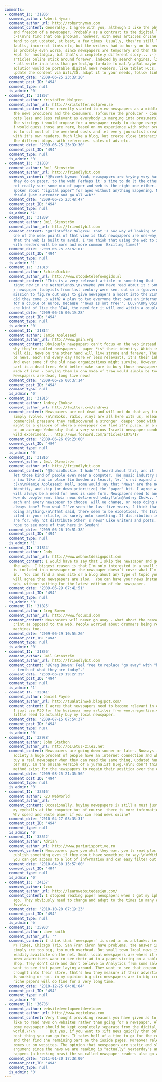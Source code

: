 ```yaml
---
comments:
- comment_ID: '31806'
  comment_author: Robert Nyman
  comment_author_url: http://robertnyman.com
  comment_content: Generally, I agree with you, although I like the physical feel
    and freedom of a newspaper. Probably as a contrast to the digital life I lead...
    :-)\n\nI find that one problem, however, with news articles online is that they
    tend to get updated, at best, a few times. Usually, they're still left with factual
    faults, incorrect links etc, but the writers had to hurry on to new news.\n\nThis
    is probably even worse, since newspapers are temporary and then thrown away (or
    kept for nostalgia, but that's a completely different story... :-) ), whereas
    articles online stick around forever, indexed by search engines, linked to etc
    - all while in a less than perfect/up-to-date format.\n\nBut maybe some in-between
    solution would be portable digital news readers, like tablet PC:s, where you could
    update the content via Wifi/3G, adapt it to your needs, follow links and such?
  comment_date: '2009-06-25 23:38:20'
  comment_post_ID: '494'
  comment_type: null
  is_admin: '0'
- comment_ID: '31807'
  comment_author: Kristoffer Nolgren
  comment_author_url: http://kristoffer.nolgren.se
  comment_content: I've recently started to view newspapers as a middlehand between
    the news producers and the consumers. (ofcourse the producer - consumer definition
    gets less and less relevant as everybody is merging into prosumers)\n\nHere is
    the strategy i would propose for a newspaper ready to change everything (though
    i would guess those are rare, based on my experience with other organisations)
    is to cut most of the overhead costs and let every journalist create and interact
    with it's own readers. Much like a blog, but create close interaciton between
    the diffrent blogs, with references, sales of ads etc.
  comment_date: '2009-06-25 23:39:30'
  comment_post_ID: '494'
  comment_type: null
  is_admin: '0'
- comment_ID: '31808'
  comment_author: Emil Stenström
  comment_author_url: http://friendlybit.com
  comment_content: '@Robert Nyman: Yeah, newspapers are trying very hard to copy what
    they do on paper, to the web! Perhaps it''s time to do it the other way around?\n\nI''m
    not really sure some mix of paper and web is the right one either. People have
    spoken about "digital paper" for ages without anything happening. Maybe newspapers
    should just surrender and go all web?'
  comment_date: '2009-06-25 23:48:47'
  comment_post_ID: '494'
  comment_type: null
  is_admin: '1'
- comment_ID: '31809'
  comment_author: Emil Stenström
  comment_author_url: http://friendlybit.com
  comment_content: '@Kristoffer Nolgren: That''s one way of looking at it. I think
    one of the weak points of that view is that newspapers are one-way, something
    that the web is built to avoid. I too think that using the web to interact directly
    with readers will be more and more common. Exciting times!'
  comment_date: '2009-06-25 23:52:01'
  comment_post_ID: '494'
  comment_type: null
  is_admin: '1'
- comment_ID: '31813'
  comment_author: SchizoDuckie
  comment_author_url: http://www.stopdetelefoongids.nl
  comment_content: 'This is a very relevant article to something that''s happening
    right now in The Netherlands.\n\nMaybe you have read about it : Some Dutch researchers
    / newspaper lobbyists from last century were sent out on a (gouvernment sponsored)
    mission to figure out ways to give newspapers a boost into the 21st century)\n\nWhat
    did they come up with? A plan to tax everyone that owns an internet connection
    for a couple of euros, because ''news is not free''. LOL\n\nMy Opinion? Newspapers
    are kind of like the RIAA, the need for it will end within a couple of years.'
  comment_date: '2009-06-26 00:19:28'
  comment_post_ID: '494'
  comment_type: null
  is_admin: '0'
- comment_ID: '31814'
  comment_author: Jamie Appleseed
  comment_author_url: http://www.gmin.org
  comment_content: Obviously newspapers can't focus on the web instead of paper. That's
    why they're called newspapers - paper *is* their identity. Which is also why newspapers
    will die. News on the other hand will live strong and forever. There will always
    be news, each and every day (more or less relevant), it's their inherent nature.
    And even some of the old news organizations might survive. However, the paper
    part is a dead tree. We'd better make sure to bury those newspapers in a casket
    made of iron - burying them in one made of tree would simply be too sadistic.
    Newspapers are dead, long live news!
  comment_date: '2009-06-26 00:37:14'
  comment_post_ID: '494'
  comment_type: null
  is_admin: '0'
- comment_ID: '31815'
  comment_author: Andrey Zhukov
  comment_author_url: http://twitter.com/andreyz
  comment_content: Newspapers are not dead and will not do that any time soon, they'll
    simply evolve. \n\nBooks, radio, vinyl are all here with us, released from a heavy
    commercial pressure they rediscovered a stronger, deeper bond with us.\n\nThere
    might be a glimpse of where a newspaper can find it's place, in a story, when
    on an average Wednesday that a very serious Israeli newspaper conducted a very
    wild experiment... http://www.forward.com/articles/107571/
  comment_date: '2009-06-26 09:23:00'
  comment_post_ID: '494'
  comment_type: null
  is_admin: '0'
- comment_ID: '31816'
  comment_author: Emil Stenström
  comment_author_url: http://friendlybit.com
  comment_content: '@SchizoDuckie: I hadn''t heard about that, and it''s a shame they
    let those kind of people even near a computer. The music industry already have
    a tax like that in place (in Sweden at least), let''s not expand it to news too
    :(\n\n@Jamie Appleseed: Well, some would say that "News" are the newspaper industry
    identity, and skip (or down prioritize) the "paper" bit. I agree with you, there
    will always be a need for news is some form. Newspapers need to answer the question:
    How do people want their news delivered today?\n\n@Andrey Zhukov: That''s up to
    each and every newspaper to choose: will we change, or keep doing what we''ve
    always done? From what I''ve seen the last five years, I think that picked not
    doing anything.\n\nThat said, there seem to be exceptions. The Israeli newspaper
    cited in your article, is surely onto something. If distribution is what newspapers
    are for, why not distribute other''s news? Like writers and poets. Love it, and
    hope to see more of that here in Sweden!'
  comment_date: '2009-06-26 19:51:38'
  comment_post_ID: '494'
  comment_type: null
  is_admin: '1'
- comment_ID: '31824'
  comment_author: Cody
  comment_author_url: http://www.webhostdesignpost.com
  comment_content: I would have to say that I skip the newspaper and go straight to
    the web.  I biggest reason is that I'm only interested in a small section that
    is included in a newspaper or the newspaper doesn’t cover what I’m interested
    in.  You can find a news site or a blog about any type of topic you are interested.    I
    will agree that newspapers are slow.  You can have your news instantly on the
    web, without waiting for the latest edition of the newspaper.
  comment_date: '2009-06-29 07:41:51'
  comment_post_ID: '494'
  comment_type: null
  is_admin: '0'
- comment_ID: '31825'
  comment_author: Greg Bowen
  comment_author_url: http://www.focusid.com
  comment_content: Newspapers will never go away - what about the reasons people read
    print as opposed to the web. People worried about drummers being replaced by drum
    machines too.
  comment_date: '2009-06-29 10:55:26'
  comment_post_ID: '494'
  comment_type: null
  is_admin: '0'
- comment_ID: '31826'
  comment_author: Emil Stenström
  comment_author_url: http://friendlybit.com
  comment_content: '@Greg Bowen: Feel free to replace "go away" with "be reduced to
    a tenth of what they are today".'
  comment_date: '2009-06-29 19:27:39'
  comment_post_ID: '494'
  comment_type: null
  is_admin: '1'
- comment_ID: '32841'
  comment_author: Daniel Payne
  comment_author_url: http://tualatinweb.blogspot.com/
  comment_content: I agree that newspapers need to become relevant in order to survive.
    I just use RSS for the business news articles from www.oregonlive.com and have
    little need to actually buy my local newspaper.
  comment_date: '2009-07-15 07:54:37'
  comment_post_ID: '494'
  comment_type: null
  is_admin: '0'
- comment_ID: '32928'
  comment_author: John Stathon
  comment_author_url: http://biletul-zilei.net
  comment_content: Newspapers are going down sooner or later. Nowdays in a well developed
    society a huge procent of people have an internet connection and why should they
    buy a real newspaper when they can read the same thing, updated hundreds of times
    per day, in the online version of a jurnalist blog.\n\nI don't think that a real
    method exist for the newspapers to regain their position over the online media.
  comment_date: '2009-08-25 21:36:56'
  comment_post_ID: '494'
  comment_type: null
  is_admin: '0'
- comment_ID: '33516'
  comment_author: R2J WebWorld
  comment_author_url: ''
  comment_content: Occasionally, buying newspapers is still a must just to keep off
    my eyeballs at the computer but of course, there is more information found online.
    Why spend and waste paper if you can read news online?
  comment_date: '2010-04-27 03:33:31'
  comment_post_ID: '494'
  comment_type: null
  is_admin: '0'
- comment_ID: '33522'
  comment_author: Adrian
  comment_author_url: http://www.pariurisportive.ro
  comment_content: Newspapers give you what they want you to read plus they have to
    publish something even if they don't have something to say.\n\nWith RSS feeds
    you can get access to a lot of information and can easy filter out the "noise"
  comment_date: '2010-04-30 15:57:00'
  comment_post_ID: '494'
  comment_type: null
  is_admin: '0'
- comment_ID: '34167'
  comment_author: Jose
  comment_author_url: http://learnwebsitedesign.com/
  comment_content: I stopped reading paper newspapers when I got my iphone some time
    ago. They obviously need to change and adapt to the times in many ways on so many
    levels.
  comment_date: '2010-10-20 07:19:23'
  comment_post_ID: '494'
  comment_type: null
  is_admin: '0'
- comment_ID: '35903'
  comment_author: dave smith
  comment_author_url: ''
  comment_content: I think that "newspaper" is used in as a blanket term. Does the
    NY Times, Chicago Trib, San Fran Chron have problems, the answer is yes. They
    simply are too big, too much overhead. But small town local news is not always
    readily available on the net. Small local newspapers are where it's at. Plus small
    town advertisers want to see their ad in a paper sitting on a table in a coffee
    shop. They don't care and don't believe in Analytics from some salesmen. They
    want to see that paper laying around. They want to see that coupon cut out and
    brought into their store, that's how they measure if their advertising dollar
    is working or not. In my opinion big circ newspapers are in big trouble. Smaller
    niche papers will do fine for a very long time.
  comment_date: '2010-12-25 04:01:04'
  comment_post_ID: '494'
  comment_type: null
  is_admin: '0'
- comment_ID: '36706'
  comment_author: websitedevelopmentdeveloper
  comment_author_url: http://www.veztekusa.com
  comment_content: Very thought provoking reasons you have given as to why people
    like to read news on websites rather than going for a newspaper. Although for
    some newspaper should be kept completely separate from the digital and technological
    world.\n\n       But yes, if you want to sift news quickly than online news is the
    best thing you can go for. It takes hell of a time to go for the relevant articles
    and then find the remaining part on the inside pages. Moreover relevant news also
    comes up on websites. The opinion that newspapers are static and slow is a good
    argument since the news we are reading is "actually" yesterday's and if something
    happens (a breaking news) the so-called newspaper readers also go and check websites.\n
  comment_date: '2011-01-20 17:38:00'
  comment_post_ID: '494'
  comment_type: null
  is_admin: '0'
---
```

